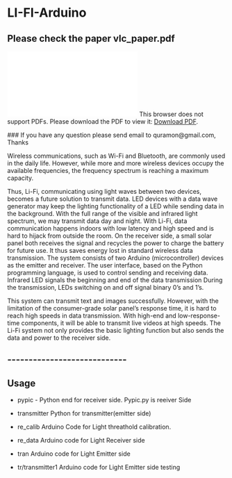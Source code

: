 # LI-FI-Arduino

## Please check the paper vlc_paper.pdf
<object data="vlc_paper.pdf" type="application/pdf" width="700px" height="700px">
    <embed src="vlc_paper.pdf">
        This browser does not support PDFs. Please download the PDF to view it: <a href="vlc_paper.pdf">Download PDF</a>.</p>
    </embed>
</object>
### If you have any question please send email to quramon@gmail.com, Thanks

Wireless communications, such as Wi-Fi and Bluetooth, are commonly used in the daily life. However, while more and more wireless devices occupy the available frequencies, the frequency spectrum is reaching a maximum capacity.

Thus, Li-Fi, communicating using light waves between two devices, becomes a future solution to transmit data. LED devices with a data wave generator may keep the lighting functionality of a LED while sending data in the background. With the full range of the visible and infrared light spectrum, we may transmit data day and night. With Li-Fi, data communication happens indoors with low latency and high speed and is hard to hijack from outside the room. On the receiver side, a small solar panel both receives the signal and recycles the power to charge the battery for future use. It thus saves energy lost in standard wireless data transmission. The system consists of two Arduino (microcontroller) devices as the emitter and receiver. The user interface, based on the Python programming language, is used to control sending and receiving data. Infrared LED signals the beginning and end of the data transmission During the transmission, LEDs switching on and off signal binary 0’s and 1’s.

This system can transmit text and images successfully. However, with the limitation of the consumer-grade solar panel’s response time, it is hard to reach high speeds in data transmission. With high-end and low-response-time components, it will be able to transmit live videos at high speeds. The Li-Fi system not only provides the basic lighting function but also sends the data and power to the receiver side.
## ----------------------------
## Usage
- pypic -
Python end for receiver side.
Pypic.py is reeiver Side

- transmitter
Python for transmitter(emitter side)

- re_calib
Arduino Code for Light threathold calibration.

- re_data
Arduino code for Light Receiver side

- tran
Arduino code for Light Emitter side

- tr/transmitter1
Arduino code for Light Emitter side testing
